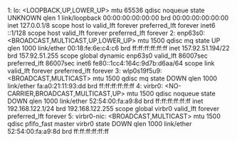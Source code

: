 1: lo: <LOOPBACK,UP,LOWER_UP> mtu 65536 qdisc noqueue state UNKNOWN qlen 1
    link/loopback 00:00:00:00:00:00 brd 00:00:00:00:00:00
    inet 127.0.0.1/8 scope host lo
       valid_lft forever preferred_lft forever
    inet6 ::1/128 scope host 
       valid_lft forever preferred_lft forever
2: enp63s0: <BROADCAST,MULTICAST,UP,LOWER_UP> mtu 1500 qdisc mq state UP qlen 1000
    link/ether 00:18:fe:6e:c4:c6 brd ff:ff:ff:ff:ff:ff
    inet 157.92.51.194/22 brd 157.92.51.255 scope global dynamic enp63s0
       valid_lft 86007sec preferred_lft 86007sec
    inet6 fe80::1cc4:164c:9d7b:d6aa/64 scope link 
       valid_lft forever preferred_lft forever
3: wlp0s19f5u9: <BROADCAST,MULTICAST> mtu 1500 qdisc mq state DOWN qlen 1000
    link/ether fa:a0:21:11:93:dd brd ff:ff:ff:ff:ff:ff
4: virbr0: <NO-CARRIER,BROADCAST,MULTICAST,UP> mtu 1500 qdisc noqueue state DOWN qlen 1000
    link/ether 52:54:00:fa:a9:8d brd ff:ff:ff:ff:ff:ff
    inet 192.168.122.1/24 brd 192.168.122.255 scope global virbr0
       valid_lft forever preferred_lft forever
5: virbr0-nic: <BROADCAST,MULTICAST> mtu 1500 qdisc pfifo_fast master virbr0 state DOWN qlen 1000
    link/ether 52:54:00:fa:a9:8d brd ff:ff:ff:ff:ff:ff
